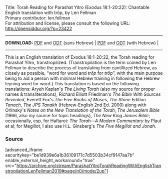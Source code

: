 <html>
<head></head>
<body>
Title: Torah Reading for Parashat Yitro (Exodus 18:1-20:22): Chantable English translation with trōp, by Len Fellman<br />
Primary contributor: len.fellman<br />
For attribution and license, please consult the following URL: <a href="http://opensiddur.org/?p=23422">http://opensiddur.org/?p=23422</a>
<p />
<hr />

<style type="text/css" media="all">.printfriendly {display: none!important;}</style>

<strong>DOWNLOAD:</strong> <a href="https://archive.org/download/ParashatYitroTorahReadingWithEnglishTranstropilationLenFellman2019/ParashatYitroTorahReadingexodus18v1-20v23InEnglishTranstropilationlenFellman2019-EnglishOnly.pdf">PDF</a> and <a href="https://archive.org/download/ParashatYitroTorahReadingWithEnglishTranstropilationLenFellman2019/ParashatYitroTorahReadingexodus18v1-20v23InEnglishTranstropilationlenFellman2019-EnglishOnly.odt">ODT</a> (sans Hebrew) | <a href="https://archive.org/download/ParashatYitroTorahReadingWithEnglishTranstropilationLenFellman2019/Parashat%20Yitro%20Torah%20Reading%20%28Exodus%2018v1-20v23%29%20in%20English%20transtropilation%20%28Len%20Fellman%202019%29.pdf">PDF</a> and <a href="https://archive.org/download/ParashatYitroTorahReadingWithEnglishTranstropilationLenFellman2019/ParashatYitroTorahReadingexodus18v1-20v23InEnglishTranstropilationlenFellman2019.odt">ODT</a> (with Hebrew) | 

<hr />

This is an English translation of Exodus 18:1-20:22, the Torah reading for Parashat Yitro, transtropilized. (Transtropilation is the term coined by Len Fellman to describe the process of translating from cantillized Hebrew, as closely as possible, “word for word and <em>trōp</em> for <em>trōp</em>”, with the main purpose being to aid a person with minimal Hebrew training in following the Hebrew leyning word for word.) This translation is based on the following translations: Aryeh Kaplan's <em>The Living Torah</em> (also my source for proper names & transliterations), Richard Elliott Friedman's <em>The Bible With Sources Revealed</em>, Everett Fox's <em>The Five Books of Moses</em>, <em>The Stone Edition Tanach</em>, <em>The JPS Tanakh</em> (Hebrew-English 2nd Ed. 2000) along with Orlinsky's <em>Notes on the New Translation of the Torah</em>, <em>The Jerusalem Bible</em> (1966, also my source for topic headings), <em>The New King James Bible</em>; occasionally, esp. for Haftarot: <em>The Torah—A Modern Commentary</em> by Plaut et al; for Megillot, I also use H.L. Ginsberg's <em>The Five Megillot and Jonah</em>.

<h3>Source</h3>

[advanced_iframe securitykey="be1d939e6a1b36109171c7d5503b34cf9147aa7b" enable_external_height_workaround="true" src="https://archive.org/stream/ParashatYitroTorahReadingWithEnglishTranstropilationLenFellman2019#page/n0/mode/2up"]
</body>
</html>